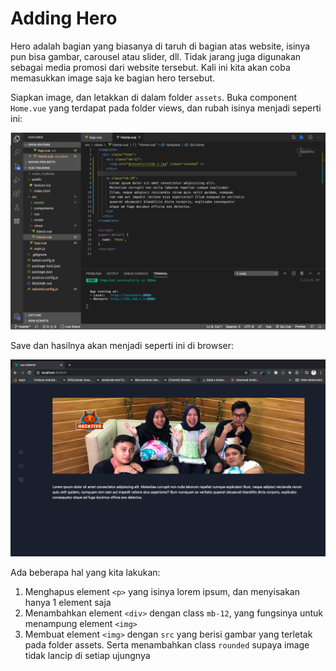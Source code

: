 # Adding Hero

Hero adalah bagian yang biasanya di taruh di bagian atas website, isinya pun bisa gambar, carousel atau slider, dll. Tidak jarang juga digunakan sebagai media promosi dari website tersebut. Kali ini kita akan coba memasukkan image saja ke bagian hero tersebut.

Siapkan image, dan letakkan di dalam folder `assets`. Buka component `Home.vue` yang terdapat pada folder views, dan rubah isinya menjadi seperti ini:

![img](img/25.png)

Save dan hasilnya akan menjadi seperti ini di browser:

![img](img/26.png)

Ada beberapa hal yang kita lakukan:

1. Menghapus element `<p>` yang isinya lorem ipsum, dan menyisakan hanya 1 element saja
2. Menambahkan element `<div>` dengan class `mb-12`, yang fungsinya untuk menampung element `<img>`
3. Membuat element `<img>` dengan `src` yang berisi gambar yang terletak pada folder assets. Serta menambahkan class `rounded` supaya image tidak lancip di setiap ujungnya